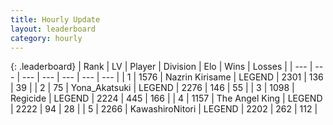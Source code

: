 ```yaml
---
title: Hourly Update
layout: leaderboard
category: hourly
---
```


{: .leaderboard}
| Rank | LV | Player | Division | Elo | Wins | Losses |
| --- | --- | --- | --- | --- | --- | --- |
| <span data-change="0">1</span> | 1576 | <span title="ID: 315148">Nazrin Kirisame</span> | LEGEND | <span data-change="0">2301</span> | <span data-change="0">136</span> | <span data-change="0">39</span> |
| <span data-change="0">2</span> | 75 | <span title="ID: 639135">Yona_Akatsuki</span> | LEGEND | <span data-change="0">2276</span> | <span data-change="0">146</span> | <span data-change="0">55</span> |
| <span data-change="1">3</span> | 1098 | <span title="ID: 353063">Regicide</span> | LEGEND | <span data-change="3">2224</span> | <span data-change="1">445</span> | <span data-change="0">166</span> |
| <span data-change="-1">4</span> | 1157 | <span title="ID: 547162">The Angel King</span> | LEGEND | <span data-change="0">2222</span> | <span data-change="0">94</span> | <span data-change="0">28</span> |
| <span data-change="0">5</span> | 2266 | <span title="ID: 164871">KawashiroNitori</span> | LEGEND | <span data-change="0">2202</span> | <span data-change="0">262</span> | <span data-change="0">112</span> |